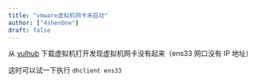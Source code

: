 ```yaml
---
title: "vmware虚拟机网卡未启动"
author: ["4shen0ne"]
draft: false
---
```


从 [vulhub](https://www.vulnhub.com/) 下载虚拟机打开发现虚拟机网卡没有起来（ens33 网口没有 IP 地址）

这时可以试一下执行 `dhclient ens33`
